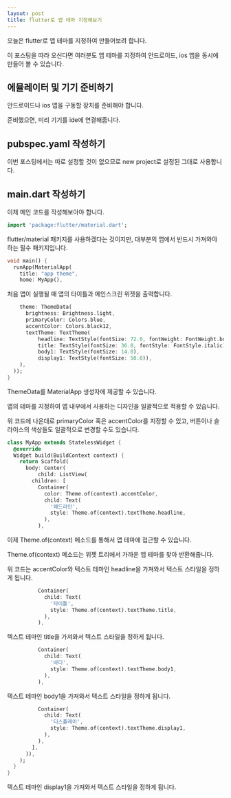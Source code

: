 ```yaml
---
layout: post
title: flutter로 앱 테마 지정해보기
---
```


오늘은 flutter로 앱 테마를 지정하여 만들어보려 합니다.

이 포스팅을 따라 오신다면 여러분도 앱 테마를 지정하여 안드로이드, ios 앱을 동시에 만들어 볼 수 있습니다.

## 에뮬레이터 및 기기 준비하기

안드로이드나 ios 앱을 구동할 장치를 준비해야 합니다.

준비했으면, 미리 기기를 ide에 연결해줍니다.

## pubspec.yaml 작성하기

이번 포스팅에서는 따로 설정할 것이 없으므로 new project로 설정된 그대로 사용합니다.

## main.dart 작성하기

이제 메인 코드를 작성해보아야 합니다.

```dart
import 'package:flutter/material.dart';
```

flutter/material 패키지를 사용하겠다는 것이지만, 대부분의 앱에서 반드시 가져와야 하는 필수 패키지입니다.

```dart
void main() {
  runApp(MaterialApp(
    title: "app theme",
    home: MyApp(),
```

처음 앱이 실행될 때 앱의 타이틀과 메인스크린 위젯을 출력합니다.

```dart
    theme: ThemeData(
      brightness: Brightness.light,
      primaryColor: Colors.blue,
      accentColor: Colors.black12,
      textTheme: TextTheme(
          headline: TextStyle(fontSize: 72.0, fontWeight: FontWeight.bold),
          title: TextStyle(fontSize: 36.0, fontStyle: FontStyle.italic),
          body1: TextStyle(fontSize: 14.0),
          display1: TextStyle(fontSize: 50.0)),
    ),
  ));
}
```

ThemeData를 MaterialApp 생성자에 제공할 수 있습니다.

앱의 테마를 지정하여 앱 내부에서 사용하는 디자인을 일괄적으로 적용할 수 있습니다.

위 코드에 나온대로 primaryColor 혹은 accentColor를 지정할 수 있고, 버튼이나 슬라이스의 색상들도 일괄적으로 변경할 수도 있습니다.

```dart
class MyApp extends StatelessWidget {
  @override
  Widget build(BuildContext context) {
    return Scaffold(
      body: Center(
          child: ListView(
        children: [
          Container(
            color: Theme.of(context).accentColor,
            child: Text(
              '헤드라인',
              style: Theme.of(context).textTheme.headline,
            ),
          ),
```

이제 Theme.of(context) 메소드를 통해서 앱 테마에 접근할 수 있습니다.

Theme.of(context) 메소드는 위젯 트리에서 가까운 앱 테마를 찾아 반환해줍니다.

위 코드는 accentColor와 텍스트 테마인 headline을 가져와서 텍스트 스타일을 정하게 됩니다.

```dart
          Container(
            child: Text(
              '타이틀',
              style: Theme.of(context).textTheme.title,
            ),
          ),
```

텍스트 테마인 title을 가져와서 텍스트 스타일을 정하게 됩니다.

```dart
          Container(
            child: Text(
              '바디',
              style: Theme.of(context).textTheme.body1,
            ),
          ),
```

텍스트 테마인 body1을 가져와서 텍스트 스타일을 정하게 됩니다.

```dart
          Container(
            child: Text(
              '디스플레이',
              style: Theme.of(context).textTheme.display1,
            ),
          ),
        ],
      )),
    );
  }
}
```

텍스트 테마인 display1을 가져와서 텍스트 스타일을 정하게 됩니다.